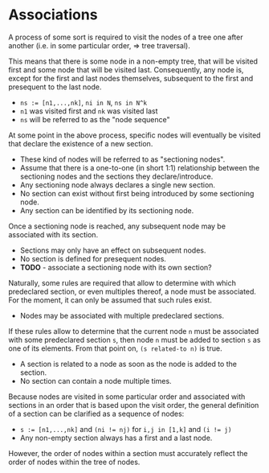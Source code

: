 
<!-- ======================================================================= -->
# Associations

A process of some sort is required to visit the nodes of a tree one after
another (i.e. in some particular order, => tree traversal).

This means that there is some node in a non-empty tree, that will be visited
first and some node that will be visited last. Consequently, any node is,
except for the first and last nodes themselves, subsequent to the first and
presequent to the last node.

* `ns := [n1,...,nk]`, `ni in N`, `ns in N^k`
* `n1` was visited first and `nk` was visited last
* `ns` will be referred to as the "node sequence"

At some point in the above process, specific nodes will eventually be visited
that declare the existence of a new section.

* These kind of nodes will be referred to as "sectioning nodes".
* Assume that there is a one-to-one (in short 1:1) relationship between the
  sectioning nodes and the sections they declare/introduce.
* Any sectioning node always declares a single new section.
* No section can exist without first being introduced by some sectioning node.
* Any section can be identified by its sectioning node.

Once a sectioning node is reached, any subsequent node may be associated with
its section.

* Sections may only have an effect on subsequent nodes.
* No section is defined for presequent nodes.
* **TODO** - associate a sectioning node with its own section?

Naturally, some rules are required that allow to determine with which
predeclared section, or even multiples thereof, a node must be associated.
For the moment, it can only be assumed that such rules exist.

* Nodes may be associated with multiple predeclared sections.

If these rules allow to determine that the current node `n` must be associated
with some predeclared section `s`, then node `n` must be added to section `s`
as one of its elements. From that point on, `(s related-to n)` is true.

* A section is related to a node as soon as the node is added to the section.
* No section can contain a node multiple times.

Because nodes are visited in some particular order and associated with sections
in an order that is based upon the visit order, the general definition of a
section can be clarified as a sequence of nodes:

* `s := [n1,...,nk]` and `(ni != nj)` for `i,j in [1,k]` and `(i != j)`
* Any non-empty section always has a first and a last node.

However, the order of nodes within a section must accurately reflect the order
of nodes within the tree of nodes.

